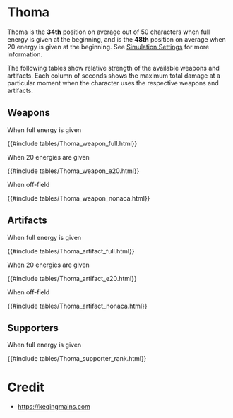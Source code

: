 # Thoma

Thoma is the **34th** position on average out of 50
characters when full energy is given at the beginning, and is the
**48th** position on average when 20 energy is given at the
beginning. See [Simulation Settings](./simulation_settings.md) for more
information.

The following tables show relative strength of the available weapons and
artifacts. Each column of seconds shows the maximum total damage at a
particular moment when the character uses the respective weapons and
artifacts.

## Weapons

When full energy is given

{{#include tables/Thoma_weapon_full.html}}

When 20 energies are given

{{#include tables/Thoma_weapon_e20.html}}

When off-field

{{#include tables/Thoma_weapon_nonaca.html}}

## Artifacts

When full energy is given

{{#include tables/Thoma_artifact_full.html}}

When 20 energies are given

{{#include tables/Thoma_artifact_e20.html}}

When off-field

{{#include tables/Thoma_artifact_nonaca.html}}

## Supporters

When full energy is given

{{#include tables/Thoma_supporter_rank.html}}

# Credit

- <https://keqingmains.com>
